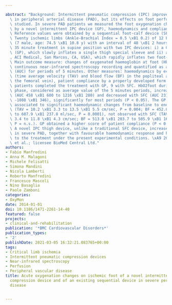 ---
abstract: "Background: Intermittent pneumatic compression (IPC) improves haemodynamics\
  \ in peripheral arterial disease (PAD), but its effects on foot perfusion were scarcely\
  \ studied. In severe PAD patients we measured the foot oxygenation changes evoked\
  \ by a novel intermittent IPC device (GP), haemodynamics and compliance to the treatment.\
  \ Reference values were obtained by a sequential foot-calf device (SFC).Methods:\
  \ Twenty ischemic limbs (Ankle-Brachial Index = 0.5 \xB1 0.2) of 12 PAD patients\
  \ (7 male, age: 74.5 \xB1 10.8 y) with an interval of 48 \xB1 2 hours received a\
  \ 35 minute treatment in supine position with two IPC devices: i) a Gradient Pump\
  \ (GP), which slowly inflates a single thigh special sleeve and ii) an SFC (ArtAssist\xAE\
  , ACI Medical, San Marcos, CA, USA), which rapidly inflates two foot-calf sleeves.\
  \ Main outcome measure: changes of oxygenated haemoglobin at foot (HbO2foot) by\
  \ continuous near-infrared spectroscopy recording and quantified as area-under-curve\
  \ (AUC) for periods of 5 minutes. Other measures: haemodynamics by echo-colour Doppler\
  \ (time average velocity (TAV) and blood flow (BF) in the popliteal artery and in\
  \ the femoral vein), patient compliance by a properly developed form.Results: All\
  \ patients completed the treatment with GP, 9 with SFC. HbO2foot during the working\
  \ phase, considered as average value of the 5 minutes periods, increased with GP\
  \ (AUC 458 \xB1 600 to 1216 \xB1 280) and decreased with SFC (AUC 231 \xB1 946 to\
  \ -1088 \xB1 346), significantly for most periods (P < 0.05). The GP treatment was\
  \ associated to significant haemodynamic changes from baseline to end of the treatment\
  \ (TAV = 10.2 \xB1 3.3 to 13.5 \xB1 5.5 cm/sec, P = 0.004; BF = 452.0 \xB1 187.2\
  \ to 607.9 \xB1 237.8 ml/sec, P = 0.0001), not observed with SFC (TAV = 11.2 \xB1\
  \ 3.4 to 11.8 \xB1 4.3 cm/sec; BF = 513.8 \xB1 203.7 to 505.9 \xB1 166.5 ml/min,\
  \ P = n.s.). GP obtained a higher score of patient compliance (P < 0.0001).Conclusions:\
  \ A novel IPC thigh device, unlike a traditional SFC device, increased foot oxygenation\
  \ in severe PAD, together with favourable haemodynamic response and high compliance\
  \ to the treatment under the present experimental conditions. \xA9 2014 Manfredini\
  \ et al.; licensee BioMed Central Ltd."
authors:
- Fabio Manfredini
- Anna M. Malagoni
- Michele Felisatti
- Simona Mandini
- Nicola Lamberti
- Roberto Manfredini
- Francesco Mascoli
- Nino Basaglia
- Paolo Zamboni
categories:
- OxyMon
date: 2014-01-01
doi: 10.1186/1471-2261-14-40
featured: false
projects:
- clinical-and-rehabilitation
publication: '*BMC Cardiovascular Disorders*'
publication_types:
- '2'
publishDate: 2021-03-05 16:32:21.083765+00:00
tags:
- Critical limb ischemia
- Intermittent pneumatic compression devices
- Near-infrared spectroscopy
- Perfusion
- Peripheral vascular disease
title: Acute oxygenation changes on ischemic foot of a novel intermittent pneumatic
  compression device and of an existing sequential device in severe peripheral arterial
  disease

---
